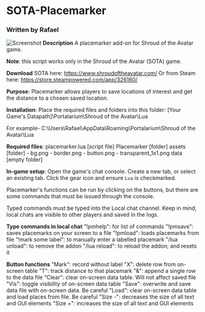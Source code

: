# SOTA-Placemarker
### Written by Rafael

![Screenshot](placemarker_screenshot.png)
<b>Description</b>
A placemarker add-on for Shroud of the Avatar game.

<b>Note</b>: this script works only in the Shroud of the Avatar (SOTA) game.

<b>Download</b> SOTA here: https://www.shroudoftheavatar.com/
Or from Steam here: https://store.steampowered.com/app/326160/

<b>Purpose</b>:
Placemarker allows players to save locations of interest and get the distance to a chosen saved location.

<b>Installation</b>:
Place the required files and folders into this folder:
[Your Game's Datapath]\Portalarium\Shroud of the Avatar\Lua

For example-
C:\Users\Rafael\AppData\Roaming\Portalarium\Shroud of the Avatar\Lua

<b>Required files</b>:
placemarker.lua [script file]
Placemarker [folder]
    assets [folder]
        - bg.png
        - border.png
        - button.png
        - transparent_1x1.png
    data [empty folder]

<b>In-game setup</b>:
Open the game's chat console.
Create a new tab, or select an existing tab.
Click the gear icon and ensure `Lua` is checkmarked.

Placemarker's functions can be run by clicking on the buttons, but there are some commands that must be issued through the console.

Typed commands must be typed into the Local chat channel. Keep in mind, local chats are visible to other players and saved in the logs.

<b>Type commands in local chat</b>
"!pmhelp": for list of commands
"!pmsave": saves placemarks on your screen to a file
"!pmload": loads placemarks from file
"!mark some label": to manually enter a labelled placemark
"/lua unload": to remove the addon
"/lua reload": to reload the addon; and resets it
  
<b>Button functions</b>
"Mark": record without label
"X": delete row from on-screen table
"T": track distance to that placemark
"&": append a single row to the data file
"Clear": clear on-screen data table. Will not affect saved file
"Vis": toggle visibility of on-screen data table
"Save": overwrite and save data file with on-screen data. Be careful
"Load": clear on-screen data table and load places from file. Be careful
"Size -": decreases the size of all text and GUI elements
"Size +": increases the size of all text and GUI elements
